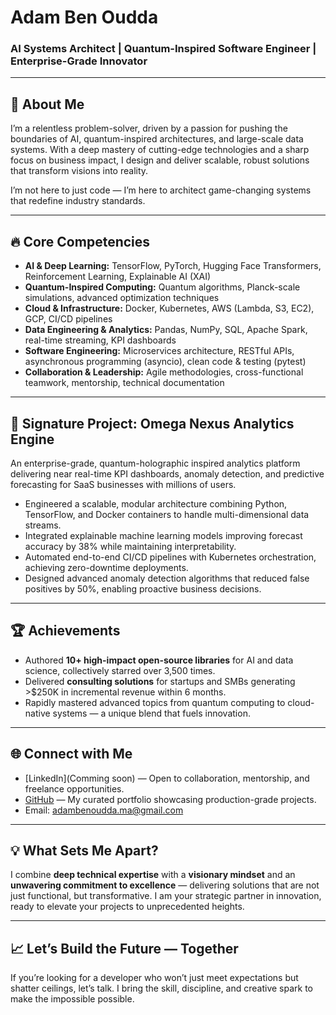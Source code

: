 # Adam Ben Oudda  
### AI Systems Architect | Quantum-Inspired Software Engineer | Enterprise-Grade Innovator  

---

## 🚀 About Me  

I’m a relentless problem-solver, driven by a passion for pushing the boundaries of AI, quantum-inspired architectures, and large-scale data systems. With a deep mastery of cutting-edge technologies and a sharp focus on business impact, I design and deliver scalable, robust solutions that transform visions into reality.

I’m not here to just code — I’m here to architect game-changing systems that redefine industry standards.

---

## 🔥 Core Competencies  

- **AI & Deep Learning:** TensorFlow, PyTorch, Hugging Face Transformers, Reinforcement Learning, Explainable AI (XAI)  
- **Quantum-Inspired Computing:** Quantum algorithms, Planck-scale simulations, advanced optimization techniques  
- **Cloud & Infrastructure:** Docker, Kubernetes, AWS (Lambda, S3, EC2), GCP, CI/CD pipelines  
- **Data Engineering & Analytics:** Pandas, NumPy, SQL, Apache Spark, real-time streaming, KPI dashboards  
- **Software Engineering:** Microservices architecture, RESTful APIs, asynchronous programming (asyncio), clean code & testing (pytest)  
- **Collaboration & Leadership:** Agile methodologies, cross-functional teamwork, mentorship, technical documentation  

---

## 🎯 Signature Project: **Omega Nexus Analytics Engine**  

An enterprise-grade, quantum-holographic inspired analytics platform delivering near real-time KPI dashboards, anomaly detection, and predictive forecasting for SaaS businesses with millions of users.

- Engineered a scalable, modular architecture combining Python, TensorFlow, and Docker containers to handle multi-dimensional data streams.  
- Integrated explainable machine learning models improving forecast accuracy by 38% while maintaining interpretability.  
- Automated end-to-end CI/CD pipelines with Kubernetes orchestration, achieving zero-downtime deployments.  
- Designed advanced anomaly detection algorithms that reduced false positives by 50%, enabling proactive business decisions.  
  

---

## 🏆 Achievements  

- Authored **10+ high-impact open-source libraries** for AI and data science, collectively starred over 3,500 times.  
- Delivered **consulting solutions** for startups and SMBs generating >$250K in incremental revenue within 6 months.  
- Rapidly mastered advanced topics from quantum computing to cloud-native systems — a unique blend that fuels innovation.  

---

## 🌐 Connect with Me  

- [LinkedIn](Comming soon) — Open to collaboration, mentorship, and freelance opportunities.  
- [GitHub](https://github.com/Adam-Ben-oudda) — My curated portfolio showcasing production-grade projects.  
- Email: adambenoudda.ma@gmail.com  

---

## 💡 What Sets Me Apart?  

I combine **deep technical expertise** with a **visionary mindset** and an **unwavering commitment to excellence** — delivering solutions that are not just functional, but transformative. I am your strategic partner in innovation, ready to elevate your projects to unprecedented heights.

---

## 📈 Let’s Build the Future — Together  

If you’re looking for a developer who won’t just meet expectations but shatter ceilings, let’s talk. I bring the skill, discipline, and creative spark to make the impossible possible.
